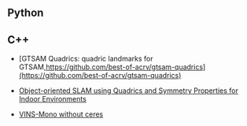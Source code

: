 ## Python 

## C++

- [GTSAM Quadrics: quadric landmarks for GTSAM,https://github.com/best-of-acrv/gtsam-quadrics](https://github.com/best-of-acrv/gtsam-quadrics)

- [Object-oriented SLAM using Quadrics and Symmetry Properties for Indoor Environments](https://github.com/XunshanMan/Object-oriented-SLAM)

- [VINS-Mono without ceres](https://github.com/HeYijia/VINS-Course)